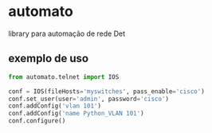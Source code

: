 # automato
library para automação de rede
Det
## exemplo de uso
```python
from automato.telnet import IOS

conf = IOS(fileHosts='myswitches', pass_enable='cisco')
conf.set_user(user='admin', password='cisco')
conf.addConfig('vlan 101')
conf.addConfig('name Python_VLAN 101')
conf.configure()

```
